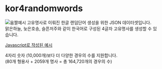 # kor4randomwords  
![움짤예시](https://user-images.githubusercontent.com/101985768/228952172-69c0a5e5-c56a-4d28-b834-fb53c38016f3.gif)
고유명사로 이뤄진 한글 랜덤단어 생성을 위한 JSON 데이터셋입니다.  
맑은하늘, 늦은호송, 슬픈저주와 같이 한국어로 구성된 4글자 고유명사를 생성할 수 있습니다.  
   
[Javascript로 작성된 예시](https://git.coco.sqs.kr/kor4randomwords/sample.html)
   
4자리 숫자 (10,000개)보다 더 다양한 경우의 수를 지원합니다.  
(80개 형용사 + 2059개 명사 = 총 164,720개의 경우의 수)  
  
  
